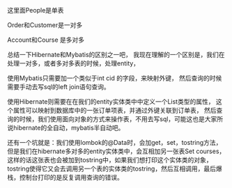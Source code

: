 这里面People是单表

Order和Customer是一对多

Account和Course 是多对多

总结一下Hibernate和Mybatis的区别之一吧，
我现在理解的一个区别是，我们在处理一对多，或者多对多表的时候，处理entity，

使用Mybatis只需要加一个类似于int cid 的字段，来映射外键，
然后查询的时候需要手动去写sql的left join语句查询。

使用Hibernate则需要在在我们的entity实体类中中定义一个List<OrderItem>类型的属性，
这个属性可以映射到数据库中的一张订单项表，并通过外键关联到订单表，
然后查询的时候，我们使用面向对象的方式来操作表，不用去写sql，可能这也是大家所说hibernate的全自动，mybatis半自动吧。

还有一个坑就是：我们使用lombok的@Data时，会加get，set，tostring方法，
但是我们在hibernate多对多的entity实体类中，会互相加另一张表Set<Course> courses，
这样的话这张表也会被加到tostring中，如果我们想打印这个实体类的对象，
tostring使得它又会去调用另一个表的实体类的tostring，然后互相调用，最后爆栈，控制台打印的是反复调用查询的错误。



